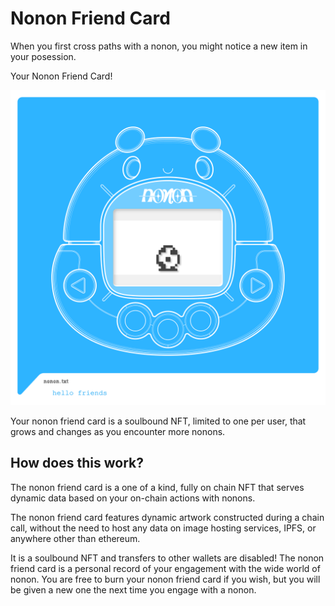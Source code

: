 # Nonon Friend Card

When you first cross paths with a nonon, you might notice a new item in your posession.

Your Nonon Friend Card!

![Nonon Friend Card](./img/nonon-level-1.svg "new friend")

Your nonon friend card is a soulbound NFT, limited to one per user, that grows and changes as you encounter more nonons.

## How does this work?

The nonon friend card is a one of a kind, fully on chain NFT that serves dynamic data based on your on-chain actions 
with nonons.

The nonon friend card features dynamic artwork constructed during a chain call, without the need to host any data on image hosting
services, IPFS, or anywhere other than ethereum.

It is a soulbound NFT and transfers to other wallets are disabled! The nonon friend card is a personal record of your
engagement with the wide world of nonon. You are free to burn your nonon friend card if you wish, but you will be given a new one
the next time you engage with a nonon.
